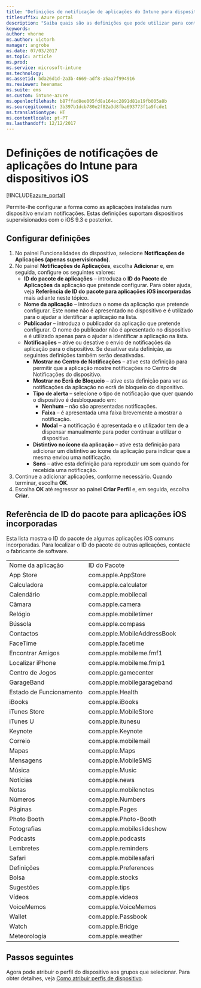 ```yaml
---
title: "Definições de notificação de aplicações do Intune para dispositivos iOS"
titlesuffix: Azure portal
description: "Saiba quais são as definições que pode utilizar para controlar as notificações das aplicações nos dispositivos iOS.\""
keywords: 
author: vhorne
ms.author: victorh
manager: angrobe
ms.date: 07/03/2017
ms.topic: article
ms.prod: 
ms.service: microsoft-intune
ms.technology: 
ms.assetid: bda26d1d-2a3b-4669-adf8-a5aa7f994916
ms.reviewer: heenamac
ms.suite: ems
ms.custom: intune-azure
ms.openlocfilehash: b87ffad8ee005fd8a164ec2891d81e19fb005a8b
ms.sourcegitcommit: 3b397b1dcb780e2f82a3d8fba693773f1a9fcde1
ms.translationtype: HT
ms.contentlocale: pt-PT
ms.lasthandoff: 12/12/2017
---
```

# <a name="intune-app-notifications-settings-for-ios-devices"></a>Definições de notificações de aplicações do Intune para dispositivos iOS

[!INCLUDE[azure_portal](./includes/azure_portal.md)]

Permite-lhe configurar a forma como as aplicações instaladas num dispositivo enviam notificações. Estas definições suportam dispositivos supervisionados com o iOS 9.3 e posterior.

## <a name="configure-settings"></a>Configurar definições

1. No painel Funcionalidades do dispositivo, selecione **Notificações de Aplicações (apenas supervisionado)**.
2. No painel **Notificações de Aplicações**, escolha **Adicionar** e, em seguida, configure os seguintes valores:
    - **ID do pacote de aplicações** – introduza o **ID do Pacote de Aplicações** da aplicação que pretende configurar. Para obter ajuda, veja **Referência de ID do pacote para aplicações iOS incorporadas** mais adiante neste tópico.
    - **Nome da aplicação** – introduza o nome da aplicação que pretende configurar. Este nome não é apresentado no dispositivo e é utilizado para o ajudar a identificar a aplicação na lista.
    - **Publicador** – introduza o publicador da aplicação que pretende configurar. O nome do publicador não é apresentado no dispositivo e é utilizado apenas para o ajudar a identificar a aplicação na lista.
    - **Notificações** – ative ou desative o envio de notificações da aplicação para o dispositivo. Se desativar esta definição, as seguintes definições também serão desativadas.
        - **Mostrar no Centro de Notificações** – ative esta definição para permitir que a aplicação mostre notificações no Centro de Notificações do dispositivo.
        - **Mostrar no Ecrã de Bloqueio** – ative esta definição para ver as notificações da aplicação no ecrã de bloqueio do dispositivo.
        - **Tipo de alerta** – selecione o tipo de notificação que quer quando o dispositivo é desbloqueado em:
            - **Nenhum** – não são apresentadas notificações.
            - **Faixa** – é apresentada uma faixa brevemente a mostrar a notificação.
            - **Modal** – a notificação é apresentada e o utilizador tem de a dispensar manualmente para poder continuar a utilizar o dispositivo.
        - **Distintivo no ícone da aplicação** – ative esta definição para adicionar um distintivo ao ícone da aplicação para indicar que a mesma enviou uma notificação.
        - **Sons** – ative esta definição para reproduzir um som quando for recebida uma notificação.
3. Continue a adicionar aplicações, conforme necessário. Quando terminar, escolha **OK**.
4. Escolha **OK** até regressar ao painel **Criar Perfil** e, em seguida, escolha **Criar**. 


## <a name="bundle-id-reference-for-built-in-ios-apps"></a>Referência de ID do pacote para aplicações iOS incorporadas

Esta lista mostra o ID do pacote de algumas aplicações iOS comuns incorporadas. Para localizar o ID do pacote de outras aplicações, contacte o fabricante de software. 

|||
|-|-|
|Nome da aplicação|ID do Pacote|
|App Store|com.apple.AppStore|
|Calculadora|com.apple.calculator|
|Calendário|com.apple.mobilecal|
|Câmara|com.apple.camera|
|Relógio|com.apple.mobiletimer|
|Bússola|com.apple.compass|
|Contactos|com.apple.MobileAddressBook|
|FaceTime|com.apple.facetime|
|Encontrar Amigos|com.apple.mobileme.fmf1|
|Localizar iPhone|com.apple.mobileme.fmip1|
|Centro de Jogos|com.apple.gamecenter|
|GarageBand|com.apple.mobilegarageband|
|Estado de Funcionamento|com.apple.Health|
|iBooks|com.apple.iBooks|
|iTunes Store|com.apple.MobileStore|
|iTunes U|com.apple.itunesu|
|Keynote|com.apple.Keynote|
|Correio|com.apple.mobilemail|
|Mapas|com.apple.Maps|
|Mensagens|com.apple.MobileSMS|
|Música|com.apple.Music|
|Notícias|com.apple.news|
|Notas|com.apple.mobilenotes|
|Números|com.apple.Numbers|
|Páginas|com.apple.Pages|
|Photo Booth|com.apple.Photo-Booth|
|Fotografias|com.apple.mobileslideshow|
|Podcasts|com.apple.podcasts|
|Lembretes|com.apple.reminders|
|Safari|com.apple.mobilesafari|
|Definições|com.apple.Preferences|
|Bolsa|com.apple.stocks|
|Sugestões|com.apple.tips|
|Vídeos|com.apple.videos|
|VoiceMemos|com.apple.VoiceMemos|
|Wallet|com.apple.Passbook|
|Watch|com.apple.Bridge|
|Meteorologia|com.apple.weather|

## <a name="next-steps"></a>Passos seguintes

Agora pode atribuir o perfil do dispositivo aos grupos que selecionar. Para obter detalhes, veja [Como atribuir perfis de dispositivo](device-profile-assign.md).
